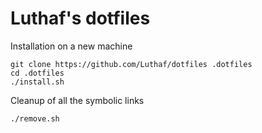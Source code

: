 # Luthaf's dotfiles

Installation on a new machine

```
git clone https://github.com/Luthaf/dotfiles .dotfiles
cd .dotfiles
./install.sh
```

Cleanup of all the symbolic links

```
./remove.sh
```
